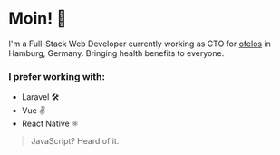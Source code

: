 # Moin! 👋

I'm a Full-Stack Web Developer currently working as CTO for <a href="https://ofelos.net" target="_blank">ofelos</a> in Hamburg, Germany. Bringing health benefits to everyone.

### I prefer working with:
- Laravel 🛠
- Vue ✌
- React Native ⚛

> JavaScript? Heard of it.
